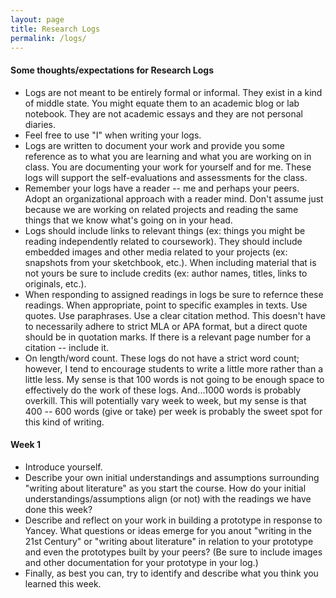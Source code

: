 ```yaml
---
layout: page
title: Research Logs
permalink: /logs/ 
---
```


#### Some thoughts/expectations for Research Logs

* Logs are not meant to be entirely formal or informal. They exist in a kind of middle state. You might equate them to an academic blog or lab notebook. They are not academic essays and they are not personal diaries. 
* Feel free to use "I" when writing your logs.
* Logs are written to document your work and provide you some reference as to what you are learning and what you are working on in class. You are documenting your work for yourself and for me. These logs will support the self-evaluations and assessments for the class.
* Remember your logs have a reader -- me and perhaps your peers. Adopt an organizational approach with a reader mind. Don't assume just because we are working on related projects and reading the same things that we know what's going on in your head. 
* Logs should include links to relevant things (ex: things you might be reading independently related to coursework). They should include embedded images and other media related to your projects (ex: snapshots from your sketchbook, etc.). When including material that is not yours be sure to include credits (ex: author names, titles, links to originals, etc.).
* When responding to assigned readings in logs be sure to refernce these readings. When appropriate, point to specific examples in texts. Use quotes. Use paraphrases. Use a clear citation method. This doesn't have to necessarily adhere to strict MLA or APA format, but a direct quote should be in quotation marks. If there is a relevant page number for a citation -- include it.
* On length/word count. These logs do not have a strict word count; however, I tend to encourage students to write a little more rather than a little less. My sense is that 100 words is not going to be enough space to effectively do the work of these logs. And...1000 words is probably overkill. This will potentially vary week to week, but my sense is that 400 -- 600  words (give or take) per week is probably the sweet spot for this kind of writing.

#### Week 1

* Introduce yourself. 
* Describe your own initial understandings and assumptions surrounding "writing about literature" as you start the course. How do your initial understandings/assumptions align (or not) with the readings we have done this week?
* Describe and reflect on your work in building a prototype in response to Yancey. What questions or ideas emerge for you anout "writing in the 21st Century" or "writing about literature" in relation to your prototype and even the prototypes built by your peers? (Be sure to include images and other documentation for your prototype in your log.)
* Finally, as best you can, try to identify and describe what you think you learned this week.
